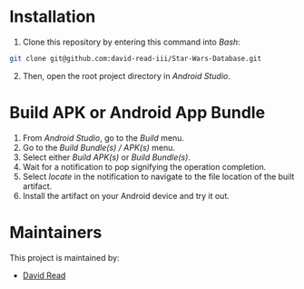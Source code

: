 # Installation
1. Clone this repository by entering this command into *Bash*:
```bash
git clone git@github.com:david-read-iii/Star-Wars-Database.git
```
2. Then, open the root project directory in *Android Studio*.

# Build APK or Android App Bundle
1. From *Android Studio*, go to the *Build* menu.
2. Go to the *Build Bundle(s) / APK(s)* menu.
3. Select either *Build APK(s)* or *Build Bundle(s)*.
4. Wait for a notification to pop signifying the operation completion.
5. Select *locate* in the notification to navigate to the file location of the built artifact.
6. Install the artifact on your Android device and try it out.

# Maintainers
This project is maintained by:
* [David Read](http://github.com/david-read-iii)